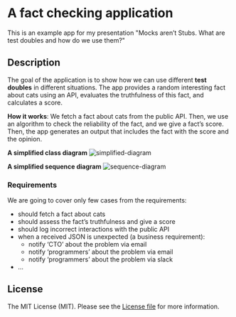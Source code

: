 # A fact checking application

This is an example app for my presentation "Mocks aren’t Stubs. What are test doubles and how do we use them?"


## Description

The goal of the application is to show how we can use different **test doubles** in different situations. The app provides a random
interesting fact about cats using an API, evaluates the truthfulness of this fact, and calculates a score.

**How it works**: We fetch a fact about cats from the public API. Then, we use an algorithm to check the reliability of the fact,
and we give a fact’s score. Then, the app generates an output that includes the fact with the score and the opinion.

**A simplified class diagram**
![simplified-diagram](https://github.com/kudashevs/fact-checker/assets/15892462/6c9d74e8-91c3-43be-8a3d-a6a24ce10554)

**A simplified sequence diagram**
![sequence-diagram](https://github.com/kudashevs/fact-checker/assets/15892462/6a65b250-a0f1-4b9f-a974-f73f7ee21c14)


### Requirements

We are going to cover only few cases from the requirements:

* should fetch a fact about cats
* should assess the fact’s truthfulness and give a score
* should log incorrect interactions with the public API
* when a received JSON is unexpected (a business requirement):
  - notify ‘CTO’ about the problem via email
  - notify ‘programmers’ about the problem via email
  - notify ‘programmers’ about the problem via slack
* ...


## License

The MIT License (MIT). Please see the [License file](LICENSE.md) for more information.